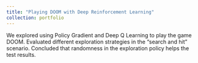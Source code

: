 ```yaml
---
title: "Playing DOOM with Deep Reinforcement Learning"
collection: portfolio
---
```



We explored using Policy Gradient and Deep Q Learning to play the game DOOM. Evaluated different exploration strategies in the “search and hit” scenario. Concluded that randomness in the exploration policy helps the test results.





